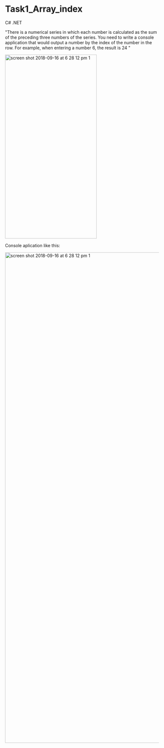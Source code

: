 # Task1_Array_index
C# .NET


"There is a numerical series in which each number is calculated as the sum of the preceding three numbers of the series.
You need to write a console application that would output a number by the index of the number in the row.
For example, when entering a number 6, the result is 24 "

<img width="300" height="600" alt="screen shot 2018-09-16 at 6 28 12 pm 1" src="https://user-images.githubusercontent.com/26527567/50044935-8995d000-0093-11e9-99b0-cc194d013d35.png">


Console aplication like this:

<img width="1600" alt="screen shot 2018-09-16 at 6 28 12 pm 1" src="https://user-images.githubusercontent.com/26527567/50045001-b1396800-0094-11e9-9ad5-d4cdfd7b130d.png">
